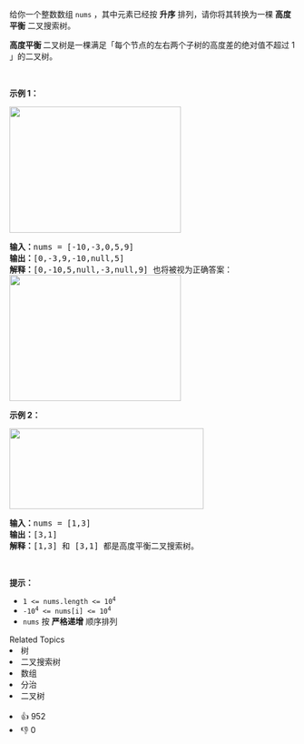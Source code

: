 <p>给你一个整数数组 <code>nums</code> ，其中元素已经按 <strong>升序</strong> 排列，请你将其转换为一棵 <strong>高度平衡</strong> 二叉搜索树。</p>

<p><strong>高度平衡 </strong>二叉树是一棵满足「每个节点的左右两个子树的高度差的绝对值不超过 1 」的二叉树。</p>

<p> </p>

<p><strong>示例 1：</strong></p>
<img alt="" src="https://assets.leetcode.com/uploads/2021/02/18/btree1.jpg" style="width: 302px; height: 222px;" />
<pre>
<strong>输入：</strong>nums = [-10,-3,0,5,9]
<strong>输出：</strong>[0,-3,9,-10,null,5]
<strong>解释：</strong>[0,-10,5,null,-3,null,9] 也将被视为正确答案：
<img alt="" src="https://assets.leetcode.com/uploads/2021/02/18/btree2.jpg" style="width: 302px; height: 222px;" />
</pre>

<p><strong>示例 2：</strong></p>
<img alt="" src="https://assets.leetcode.com/uploads/2021/02/18/btree.jpg" style="width: 342px; height: 142px;" />
<pre>
<strong>输入：</strong>nums = [1,3]
<strong>输出：</strong>[3,1]
<strong>解释：</strong>[1,3] 和 [3,1] 都是高度平衡二叉搜索树。
</pre>

<p> </p>

<p><strong>提示：</strong></p>

<ul>
	<li><code>1 <= nums.length <= 10<sup>4</sup></code></li>
	<li><code>-10<sup>4</sup> <= nums[i] <= 10<sup>4</sup></code></li>
	<li><code>nums</code> 按 <strong>严格递增</strong> 顺序排列</li>
</ul>
<div><div>Related Topics</div><div><li>树</li><li>二叉搜索树</li><li>数组</li><li>分治</li><li>二叉树</li></div></div><br><div><li>👍 952</li><li>👎 0</li></div>